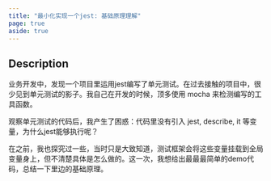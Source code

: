 ```yaml
---
title: "最小化实现一个jest: 基础原理理解"
page: true
aside: true
---
```


## Description
业务开发中，发现一个项目里运用jest编写了单元测试。在过去接触的项目中，很少见到单元测试的影子。我自己在开发的时候，顶多使用 mocha 来检测编写的工具函数。

观察单元测试的代码后，我产生了困惑：代码里没有引入 jest, describe, it 等变量，为什么jest能够执行呢？

在之前，我也探究过一些，当时只是大致知道，测试框架会将这些变量挂载到全局变量身上，但不清楚具体是怎么做的。这一次，我想给出最最最简单的demo代码，总结一下里边的基础原理。